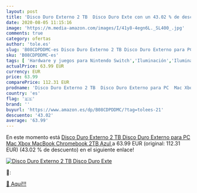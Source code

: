 ```yaml
---
layout: post
title: 'Disco Duro Externo 2 TB  Disco Duro Exte con un 43.02 % de descuento'
date: 2020-08-05 11:15:16
image: 'https://m.media-amazon.com/images/I/41y8-4egn6L._SL400_.jpg'
comments: true
category: ofertas
author: 'tole.es'
slug: 'B08CDPDDMC-es Disco Duro Externo 2 TB Disco Duro Externo para PC Mac...'
sku: 'B08CDPDDMC-es'
tags: [ 'Hardware y juegos para Nintendo Switch','Iluminación','Iluminación de ambiente de interior','Iluminación de interior','Iluminación decorativa y para usos específicos de interior','Juegos para Nintendo Switch','Videojuegos','xbox', ]
actualPrice: 63.99 EUR
currency: EUR
price: 63.99
comparePrice: 112.31 EUR
prodname: 'Disco Duro Externo 2 TB  Disco Duro Externo para PC  Mac Xbox  MacBook  Chromebook  2TB Azul '
country: 'es'
flag: '🇪🇸'
brand: ''
buyurl: 'https://www.amazon.es/dp/B08CDPDDMC/?tag=tolees-21'
descuento: '43.02'
average: '63.99'
---
```


En este momento está [Disco Duro Externo 2 TB  Disco Duro Externo para PC  Mac Xbox  MacBook  Chromebook  2TB Azul ](https://www.amazon.es/dp/B08CDPDDMC/?tag=tolees-21) a 63.99 EUR (original: 112.31 EUR) (43.02 %  de descuento) en el siguiente enlace!

[![Disco Duro Externo 2 TB  Disco Duro Exte](https://m.media-amazon.com/images/I/41y8-4egn6L._SL400_.jpg)](https://www.amazon.es/dp/B08CDPDDMC/?tag=tolees-21)

🔎:


[🛒 Aquí!!!](https://www.amazon.es/dp/B08CDPDDMC/?tag=tolees-21)
